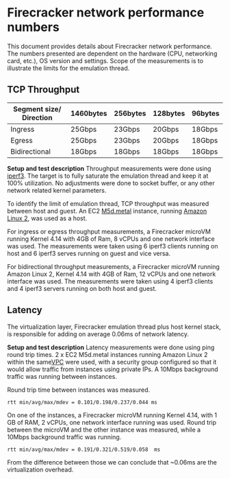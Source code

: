 # Firecracker network performance numbers

This document provides details about Firecracker network performance.
The numbers presented are dependent on the hardware (CPU, networking card,
etc.), OS version and settings.
Scope of the measurements is to illustrate the limits for the emulation thread.

## TCP Throughput

Segment size/ Direction | 1460bytes | 256bytes | 128bytes | 96bytes
--- | --- | --- | --- |---
Ingress| 25Gbps | 23Gbps | 20Gbps | 18Gbps
Egress | 25Gbps | 23Gbps | 20Gbps | 18Gbps
Bidirectional | 18Gbps | 18Gbps | 18Gbps | 18Gbps

**Setup and test description**
Throughput measurements were done using [iperf3](https://iperf.fr/). The target
is to fully saturate the emulation thread and keep it at 100% utilization.
No adjustments were done to socket buffer, or any other network related kernel parameters.

To identify the limit of emulation thread, TCP throughput was measured between
host and guest. An EC2 [M5d.metal](https://aws.amazon.com/ec2/instance-types/m5/)
instance, running [Amazon Linux 2](https://aws.amazon.com/amazon-linux-ami/),
was used as a host.

For ingress or egress throughput measurements, a Firecracker microVM running
Kernel 4.14 with 4GB of Ram, 8 vCPUs and one network interface was used.
The measurements were taken using 6 iperf3 clients running on host and 6 iperf3
serves running on guest and vice versa.

For bidirectional throughput measurements, a Firecracker microVM running Amazon
Linux 2, Kernel 4.14 with 4GB of Ram, 12 vCPUs and one network interface was used.
The measurements were taken using 4 iperf3 clients and 4 iperf3 servers running
on both host and guest.

## Latency

The virtualization layer, Firecracker emulation thread plus host kernel stack,
is responsible for adding on average 0.06ms of network latency.

**Setup and test description**
Latency measurements were done using ping round trip times.
2 x EC2 M5d.metal instances running Amazon Linux 2 within the same[VPC](https://aws.amazon.com/vpc/)
were used, with a security group configured so that it would allow traffic
from instances using private IPs. A 10Mbps background traffic was running
between instances.

Round trip time between instances was measured.

```rtt min/avg/max/mdev = 0.101/0.198/0.237/0.044 ms```

On one of the instances, a Firecracker microVM running Kernel 4.14, with 1 GB
of RAM, 2 vCPUs, one network interface running was used.
Round trip between the microVM and the other instance was measured, while a
10Mbps background traffic was running.

```rtt min/avg/max/mdev = 0.191/0.321/0.519/0.058  ms```

From the difference between those we can conclude that ~0.06ms are the
virtualization overhead.
